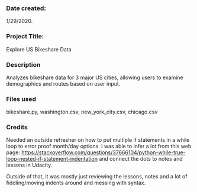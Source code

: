 ### Date created: 
1/29/2020.

### Project Title: 
Explore US Bikeshare Data

### Description
Analyzes bikeshare data for 3 major US cities, allowing users to examine demographics and routes based on user input.

### Files used
bikeshare.py, washington.csv, new_york_city.csv, chicago.csv

### Credits
Needed an outside refresher on how to put multiple if statements in a while loop to error proof month/day options.  I was able to infer a lot from this web page:
https://stackoverflow.com/questions/37666104/python-while-true-loop-nested-if-statement-indentation
and connect the dots to notes and lessons in Udacity.

Outside of that, it was mostly just reviewing the lessons, notes and a lot of fiddling/moving indents around and messing with syntax.